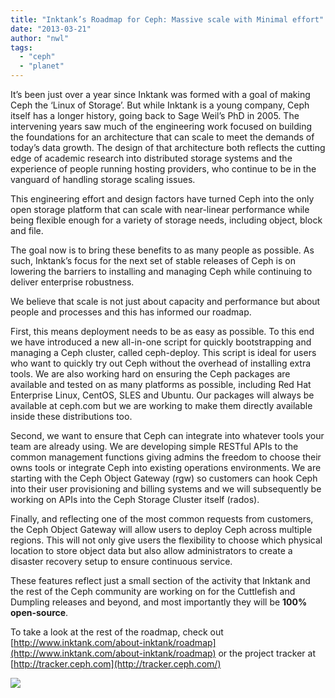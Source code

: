 ```yaml
---
title: "Inktank’s Roadmap for Ceph: Massive scale with Minimal effort"
date: "2013-03-21"
author: "nwl"
tags: 
  - "ceph"
  - "planet"
---
```


It’s been just over a year since Inktank was formed with a goal of making Ceph the ‘Linux of Storage’. But while Inktank is a young company, Ceph itself has a longer history, going back to Sage Weil’s PhD in 2005. The intervening years saw much of the engineering work focused on building the foundations for an architecture that can scale to meet the demands of today’s data growth. The design of that architecture both reflects the cutting edge of academic research into distributed storage systems and the experience of people running hosting providers, who continue to be in the vanguard of handling storage scaling issues.

This engineering effort and design factors have turned Ceph into the only open storage platform that can scale with near-linear performance while being flexible enough for a variety of storage needs, including object, block and file.

The goal now is to bring these benefits to as many people as possible. As such, Inktank’s focus for the next set of stable releases of Ceph is on lowering the barriers to installing and managing Ceph while continuing to deliver enterprise robustness.

We believe that scale is not just about capacity and performance but about people and processes and this has informed our roadmap.

First, this means deployment needs to be as easy as possible. To this end we have introduced a new all-in-one script for quickly bootstrapping and managing a Ceph cluster, called ceph-deploy. This script is ideal for users who want to quickly try out Ceph without the overhead of installing extra tools. We are also working hard on ensuring the Ceph packages are available and tested on as many platforms as possible, including Red Hat Enterprise Linux, CentOS, SLES and Ubuntu. Our packages will always be available at ceph.com but we are working to make them directly available inside these distributions too.

Second, we want to ensure that Ceph can integrate into whatever tools your team are already using. We are developing simple RESTful APIs to the common management functions giving admins the freedom to choose their owns tools or integrate Ceph into existing operations environments. We are starting with the Ceph Object Gateway (rgw) so customers can hook Ceph into their user provisioning and billing systems and we will subsequently be working on APIs into the Ceph Storage Cluster itself (rados).

Finally, and reflecting one of the most common requests from customers, the Ceph Object Gateway will allow users to deploy Ceph across multiple regions. This will not only give users the flexibility to choose which physical location to store object data but also allow administrators to create a disaster recovery setup to ensure continuous service.

These features reflect just a small section of the activity that Inktank and the rest of the Ceph community are working on for the Cuttlefish and Dumpling releases and beyond, and most importantly they will be **100% open-source**.

To take a look at the rest of the roadmap, check out [http://www.inktank.com/about-inktank/roadmap](http://www.inktank.com/about-inktank/roadmap) or the project tracker at [http://tracker.ceph.com](http://tracker.ceph.com/)

![](http://track.hubspot.com/__ptq.gif?a=265024&k=14&bu=http%3A%2F%2Fwww.inktank.com&r=http%3A%2F%2Fwww.inktank.com%2Fceph%2Finktanks-roadmap-for-ceph-massive-scale-with-minimal-effort%2F&bvt=rss&p=wordpress)
